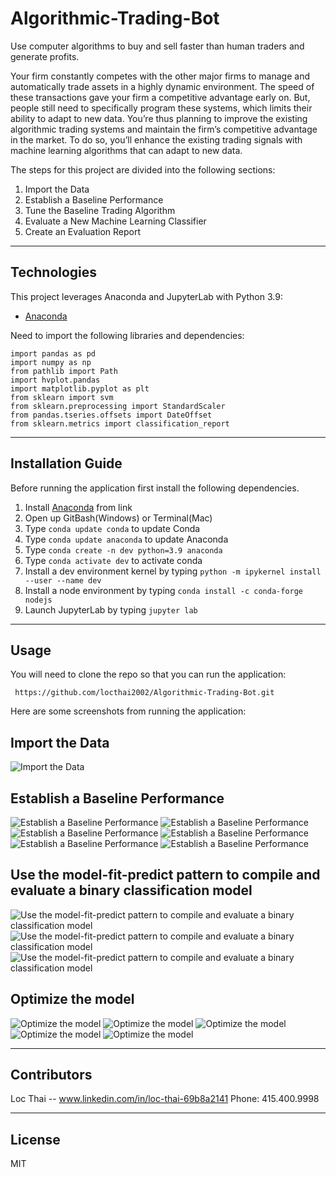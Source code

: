 # Algorithmic-Trading-Bot
Use computer algorithms to buy and sell faster than human traders and generate profits.

Your firm constantly competes with the other major firms to manage and automatically trade assets in a highly dynamic environment. The speed of these transactions gave your firm a competitive advantage early on. But, people still need to specifically program these systems, which limits their ability to adapt to new data. You’re thus planning to improve the existing algorithmic trading systems and maintain the firm’s competitive advantage in the market. To do so, you’ll enhance the existing trading signals with machine learning algorithms that can adapt to new data.

The steps for this project are divided into the following sections:

1. Import the Data 
2. Establish a Baseline Performance
3. Tune the Baseline Trading Algorithm
4. Evaluate a New Machine Learning Classifier
5. Create an Evaluation Report


---

## Technologies

This project leverages Anaconda and JupyterLab with Python 3.9:

* [Anaconda](https://www.anaconda.com/products/individual) 

Need to import the following libraries and dependencies:

```
import pandas as pd
import numpy as np
from pathlib import Path
import hvplot.pandas
import matplotlib.pyplot as plt
from sklearn import svm
from sklearn.preprocessing import StandardScaler
from pandas.tseries.offsets import DateOffset
from sklearn.metrics import classification_report

```

---

## Installation Guide

Before running the application first install the following dependencies.

1. Install [Anaconda](https://www.anaconda.com/products/individual) from link 
2. Open up GitBash(Windows) or Terminal(Mac)
3. Type ```conda update conda``` to update Conda
4. Type ```conda update anaconda``` to update Anaconda
5. Type ```conda create -n dev python=3.9 anaconda```
6. Type ```conda activate dev``` to activate conda
7. Install a dev environment kernel by typing ```python -m ipykernel install --user --name dev```
8. Install a node environment by typing ```conda install -c conda-forge nodejs```
9. Launch JupyterLab by typing ```jupyter lab```


---

## Usage

You will need to clone the repo so that you can run the application:

```
 https://github.com/locthai2002/Algorithmic-Trading-Bot.git

```

Here are some screenshots from running the application:

## **Import the Data**

![Import the Data](images/1.png)

## **Establish a Baseline Performance**

![Establish a Baseline Performance](images/2.png)
![Establish a Baseline Performance](images/3.png)
![Establish a Baseline Performance](images/4.png)
![Establish a Baseline Performance](images/5.png)
![Establish a Baseline Performance](images/6.png)
![Establish a Baseline Performance](images/7.png)

## **Use the model-fit-predict pattern to compile and evaluate a binary classification model**

![Use the model-fit-predict pattern to compile and evaluate a binary classification model](images/8.png)
![Use the model-fit-predict pattern to compile and evaluate a binary classification model](images/9.png)
![Use the model-fit-predict pattern to compile and evaluate a binary classification model](images/10.png)

## **Optimize the model**

![Optimize the model](images/11.png)
![Optimize the model](images/12.png)
![Optimize the model](images/13.png)
![Optimize the model](images/14.png)
![Optimize the model](images/15.png)



---

## Contributors

Loc Thai -- www.linkedin.com/in/loc-thai-69b8a2141
Phone: 415.400.9998

---

## License

MIT
